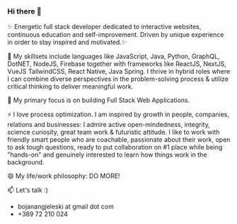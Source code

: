 ### Hi there 👋

✨ Energetic full stack developer dedicated to interactive websites, continuous education and self-improvement. Driven by unique experience in order to stay inspired and motivated.✨

🌱 My skillsets include languages like JavaScript, Java, Python, GraphQL, DotNET, NodeJS, Firebase together with frameworks like ReactJS, NextJS, VueJS TailwindCSS, React Native, Java Spring. I thrive in hybrid roles where I can combine diverse perspectives in the problem-solving process & utilize critical thinking to deliver meaningful work.

🔭 My primary focus is on building Full Stack Web Applications.

⚡ I love process optimization. I am inspired by growth in people, companies, relations and businesses: I admire active open-mindedness, integrity, science curiosity, great team work & futuristic attitude. I like to work with friendly smart people who are coachable, passionate about their work, open to ask tough questions, ready to put collaboration on #1 place while being "hands-on" and genuinely interested to learn how things work in the background.

😄 My life/work philosophy: DO MORE!

📫 Let's talk :)
- bojanangjeleski at gmail dot com
- +389 72 210 024

